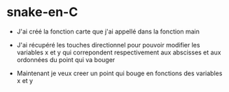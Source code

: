# snake-en-C
- J'ai créé la fonction carte que j'ai appellé dans la fonction main

- J'ai récupéré les touches directionnel pour pouvoir modifier les variables x et y qui correpondent respectivement aux abscisses et aux ordonnées du point qui va bouger

- Maintenant je veux creer un point qui bouge en fonctions des variables x et y
